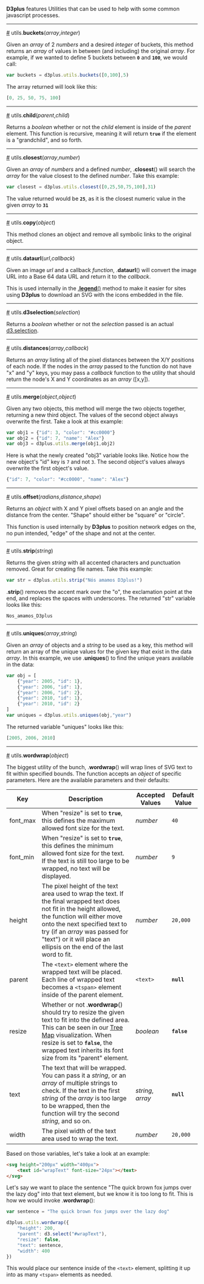 **D3plus** features Utilities that can be used to help with some common javascript processes.

***

<a name="buckets" href="#wiki-buckets">#</a> utils.**buckets**(*array*,*integer*)

Given an *array* of 2 *numbers* and a desired *integer* of buckets, this method returns an *array* of values in between (and including) the original *array*. For example, if we wanted to define 5 buckets between <code>**0**</code> and <code>**100**</code>, we would call:

```js
var buckets = d3plus.utils.buckets([0,100],5)
```

The array returned will look like this:

```js
[0, 25, 50, 75, 100]
```

***

<a name="child" href="#wiki-child">#</a> utils.**child**(*parent*,*child*)

Returns a *boolean* whether or not the *child* element is inside of the *parent* element. This function is recursive, meaning it will return <code>**true**</code> if the element is a "grandchild", and so forth.

***

<a name="closest" href="#wiki-closest">#</a> utils.**closest**(*array*,*number*)

Given an *array* of *numbers* and a defined *number*, .**closest**() will search the *array* for the value closest to the defined *number*. Take this example:

```js
var closest = d3plus.utils.closest([0,25,50,75,100],31)
```

The value returned would be <code>**25**</code>, as it is the closest numeric value in the given *array* to <code>**31**</code>

***

<a name="copy" href="#wiki-copy">#</a> utils.**copy**(*object*)

This method clones an object and remove all symbolic links to the original object.

***

<a name="dataurl" href="#wiki-dataurl">#</a> utils.**dataurl**(*url*,*callback*)

Given an image *url* and a callback *function*, .**dataurl**() will convert the image URL into a Base 64 data URL and return it to the *callback*.

This is used internally in the [.**legend**()](Visualization-Methods#legend) method to make it easier for sites using **D3plus** to download an SVG with the icons embedded in the file.

***

<a name="d3selection" href="#wiki-d3selection">#</a> utils.**d3selection**(*selection*)

Returns a *boolean* whether or not the *selection* passed is an actual [d3.selection](https://github.com/mbostock/d3/wiki/Selections).

***

<a name="distances" href="#wiki-distances">#</a> utils.**distances**(*array*,*callback*)

Returns an *array* listing all of the pixel distances between the X/Y positions of each node. If the nodes in the *array* passed to the function do not have "x" and "y" keys, you may pass a *callback* function to the utility that should return the node's X and Y coordinates as an *array* ([x,y]).

***

<a name="merge" href="#wiki-merge">#</a> utils.**merge**(*object*,*object*)

Given any two objects, this method will merge the two objects together, returning a new third object. The values of the second object always overwrite the first. Take a look at this example:

```js
var obj1 = {"id": 3, "color": "#cc0000"}
var obj2 = {"id": 7, "name": "Alex"}
var obj3 = d3plus.utils.merge(obj1,obj2)
```

Here is what the newly created "obj3" variable looks like. Notice how the new object's "id" key is <code>7</code> and not <code>3</code>. The second object's values always overwrite the first object's value.

```js
{"id": 7, "color": "#cc0000", "name": "Alex"}
```

***

<a name="offset" href="#wiki-offset">#</a> utils.**offset**(*radians*,*distance*,*shape*)

Returns an *object* with X and Y pixel offsets based on an angle and the distance from the center. "Shape" should either be "square" or "circle".

This function is used internally by **D3plus** to position network edges on the, no pun intended, "edge" of the shape and not at the center.

***

<a name="strip" href="#wiki-strip">#</a> utils.**strip**(*string*)

Returns the given *string* with all accented characters and punctuation removed. Great for creating file names. Take this example:

```js
var str = d3plus.utils.strip("Nós amamos D3plus!")
```

.**strip**() removes the accent mark over the "o", the exclamation point at the end, and replaces the spaces with underscores. The returned "str" variable looks like this:

```js
Nos_amamos_D3plus
```

***

<a name="uniques" href="#wiki-uniques">#</a> utils.**uniques**(*array*,*string*)

Given an *array* of objects and a *string* to be used as a key, this method will return an array of the unique values for the given key that exist in the data *array*. In this example, we use  .**uniques**() to find the unique years available in the data:

```js
var obj = [
	{"year": 2005, "id": 1},
	{"year": 2006, "id": 1},
	{"year": 2006, "id": 2},
	{"year": 2010, "id": 1},
	{"year": 2010, "id": 2}
]
var uniques = d3plus.utils.uniques(obj,"year")
```

The returned variable "uniques" looks like this:

```js
[2005, 2006, 2010]
```

***

<a name="wordwrap" href="#wiki-wordwrap">#</a> utils.**wordwrap**(*object*)

The biggest utility of the bunch, .**wordwrap**() will wrap lines of SVG text to fit within specified bounds. The function accepts an *object* of specific parameters. Here are the available parameters and their defaults:

|Key|Description|Accepted Values|Default Value|
|---|---|---|---|
|font_max|When "resize" is set to <code>**true**</code>, this defines the maximum allowed font size for the text.|*number*|<code>40</code>|
|font_min|When "resize" is set to <code>**true**</code>, this defines the minimum allowed font size for the text. If the text is still too large to be wrapped, no text will be displayed.|*number*|<code>9</code>|
|height|The pixel height of the text area used to wrap the text. If the final wrapped text does not fit in the height allowed, the function will either move onto the next specified text to try (if an *array* was passed for "text") or it will place an ellipsis on the end of the last word to fit.|*number*|<code>20,000</code>|
|parent|The <code>&#60;text&#62;</code> element where the wrapped text will be placed. Each line of wrapped text becomes a <code>&#60;tspan&#62;</code> element inside of the parent element.| <code>&#60;text&#62;</code>|<code>**null**</code>|
|resize|Whether or not .**wordwrap**() should try to resize the given text to fit into the defined  area. This can be seen in our [Tree Map](Visualization-Types#tree_map) visualization. When resize is set to <code>**false**</code>, the wrapped text inherits its font size from its "parent"  element.|*boolean*|<code>**false**</code>|
|text|The text that will be wrapped. You can pass it a *string*, or an *array* of multiple strings to check. If the text in the first *string* of the *array* is too large to be wrapped, then the function will try the second *string*, and so on.|*string*, *array*|<code>**null**</code>|
|width|The pixel width of the text area used to wrap the text.|*number*|<code>20,000</code>|

Based on those variables, let's take a look at an example:

```html
<svg height="200px" width="400px">
	<text id="wrapText" font-size="24px"></text>
</svg>
```

Let's say we want to place the sentence "The quick brown fox jumps over the lazy dog" into that text element, but we know it is too long to fit. This is how we would invoke .**wordwrap**():

```js
var sentence = "The quick brown fox jumps over the lazy dog"

d3plus.utils.wordwrap({
	"height": 200,
	"parent": d3.select("#wrapText"),
	"resize": false,
	"text": sentence,
	"width": 400
})
```

This would place our sentence inside of the <code>&#60;text&#62;</code> element, splitting it up into as many <code>&#60;tspan&#62;</code> elements as needed.
